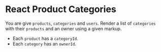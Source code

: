 # React Product Categories
You are give `products`, `categories` and `users`. Render a list of `categories`
with their `products` and an owner using a given markup.

- Each `product` has a `categoryId`.
- Each `category` has an `ownerId`.

